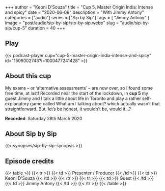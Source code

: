 +++
author = "Keoni D'Souza"
title = "Cup 5, Master Origin India: Intense and spicy"
date = "2020-06-09"
description = "With Jimmy Antony"
categories = ["audio"]
series = ["Sip by Sip"]
tags = [
    "Jimmy Antony"
]
image = "post/audio/sip-by-sip/sip-by-sip.webp"
slug = "audio/sip-by-sip/cup-5"
duration = 40
+++

## Play

{{< podcast-player cup="cup-5-master-origin-india-intense-and-spicy" id="1509002743?i=1000477241428" >}}

## About this cup

My exams – or ‘alternative assessments’ – are now over, so I found some free time, at last! Recorded near the start of the lockdown, in **cup 5** my guest Jimmy and I talk a little about life in Toronto and play a rather self-explanatory game called What am I talking about? which actually wasn’t that straightforward. But, let’s be honest, it wouldn’t be, would it…?

**Recorded**: Saturday 28th March 2020

## About Sip by Sip

{{< synopses/sip-by-sip-synopsis >}}

## Episode credits

{{< table >}}
    {{< tr >}}
        {{< td >}}
            Presenter / Producer
        {{< /td >}}
        {{< td >}}
            Keoni D'Souza
        {{< /td >}}
    {{< /tr >}}
    {{< tr >}}
        {{< td >}}
            Guest
        {{< /td >}}
        {{< td >}}
            Jimmy Antony
        {{< /td >}}
    {{< /tr >}}
{{< /table >}}